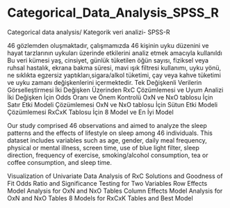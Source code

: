 # Categorical_Data_Analysis_SPSS_R
 Categorical data analysis/ Kategorik veri analizi- SPSS-R


46 gözlemden oluşmaktadır, çalışmamızda 46 kişinin uyku düzenini ve hayat tarzlarının uykuları üzerinde etkilerini analiz etmek amacıyla kullanıldı Bu veri kümesi yaş, cinsiyet, günlük tüketilen öğün sayısı, fiziksel veya ruhsal hastalık, ekrana bakma süresi, mavi ışık filtresi kullanımı, uyku yönü, ne sıklıkta egzersiz yaptıkları,sigara/alkol tüketimi, çay veya kahve tüketimi ve uyku zamanı değişkenlerini
içermektedir.
Tek Değişkenli Verilerin Görselleştirmesi
İki Değişken Üzerinden RxC Çözümlemesi ve Uyum Analizi
İki Değişken İçin Odds Oranı ve Önem Kontrolü
OxN ve NxO tablosu İçin Satır Etki Modeli Çözümlemesi
OxN ve NxO tablosu İçin Sütun Etki Modeli Çözümlemesi
RxCxK Tablosu İçin 8 Model ve En İyi Model



Our study comprised 46 observations and aimed to analyze the sleep patterns and the effects of lifestyle on sleep among 46 individuals. This dataset includes variables such as age, gender, daily meal frequency, physical or mental illness, screen time, use of blue light filter, sleep direction, frequency of exercise, smoking/alcohol consumption, tea or coffee consumption, and sleep time.

Visualization of Univariate Data
Analysis of RxC Solutions and Goodness of Fit
Odds Ratio and Significance Testing for Two Variables
Row Effects Model Analysis for OxN and NxO Tables
Column Effects Model Analysis for OxN and NxO Tables
8 Models for RxCxK Tables and Best Model
